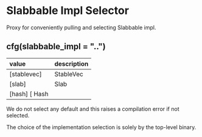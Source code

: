# Slabbable Impl Selector

Proxy for conveniently pulling and selecting Slabbable impl.

## cfg(slabbable_impl = "..")

| value       | description               |
| :---        | :---                      |
| [stablevec] | StableVec                 |
| [slab]      | Slab                      |
| [hash]      [ Hash                      |

We do not select any default and this raises a compilation error if not selected.

The choice of the implementation selection is solely by the top-level binary.
